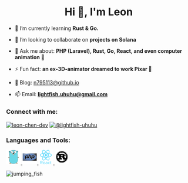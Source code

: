 <h1 align="center">Hi 👋, I'm Leon</h1>

- 🌱 I’m currently learning **Rust & Go.**

- 👯 I’m looking to collaborate on **projects on Solana**

- 💬 Ask me about: **PHP (Laravel), Rust, Go, React, and even computer animation 🤣**

- ⚡ Fun fact: **an ex-3D-animator dreamed to work Pixar 🦄**

- 📝 Blog: [n795113@github.io](n795113@github.io)

- 📫 Email: **lightfish.uhuhu@gmail.com**

<h3 align="left">Connect with me:</h3>
<p align="left">
<a href="https://linkedin.com/in/leon-chen-dev" target="blank"><img align="center" src="https://raw.githubusercontent.com/rahuldkjain/github-profile-readme-generator/master/src/images/icons/Social/linked-in-alt.svg" alt="leon-chen-dev" height="30" width="40" /></a>
<a href="https://medium.com/@lightfish-uhuhu" target="blank"><img align="center" src="https://raw.githubusercontent.com/rahuldkjain/github-profile-readme-generator/master/src/images/icons/Social/medium.svg" alt="@lightfish-uhuhu" height="30" width="40" /></a>
</p>

<h3 align="left">Languages and Tools:</h3>
<p align="left"> <a href="https://golang.org" target="_blank" rel="noreferrer"> <img src="https://raw.githubusercontent.com/devicons/devicon/master/icons/go/go-original.svg" alt="go" width="40" height="40"/> </a> <a href="https://www.php.net" target="_blank" rel="noreferrer"> <img src="https://raw.githubusercontent.com/devicons/devicon/master/icons/php/php-original.svg" alt="php" width="40" height="40"/> </a> <a href="https://reactjs.org/" target="_blank" rel="noreferrer"> <img src="https://raw.githubusercontent.com/devicons/devicon/master/icons/react/react-original-wordmark.svg" alt="react" width="40" height="40"/> </a> <a href="https://www.rust-lang.org" target="_blank" rel="noreferrer"> <img src="https://raw.githubusercontent.com/devicons/devicon/master/icons/rust/rust-plain.svg" alt="rust" width="40" height="40"/> </a> </p>

![jumping_fish](https://user-images.githubusercontent.com/23650308/164155527-457a2f08-fea1-4b2f-82ba-679869d728c3.gif)

<!-- 
<p>&nbsp;<img align="center" src="https://github-readme-stats.vercel.app/api?username=n795113&show_icons=true&locale=en" alt="n795113" /></p> 
-->


